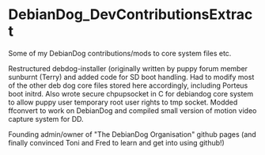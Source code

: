 # DebianDog_DevContributionsExtract
Some of my DebianDog contributions/mods to core system files etc.

Restructured debdog-installer (originally written by puppy forum member sunburnt (Terry) and added code for SD boot handling. Had to modify most of the other deb dog core files stored here accordingly, including Porteus boot initrd. Also wrote secure chpupsocket in C for debiandog core system to allow puppy user temporary root user rights to tmp socket. Modded ffconvert to work on DebianDog and compiled small version of motion video capture system for DD.

Founding admin/owner of "The DebianDog Organisation" github pages (and finally convinced Toni and Fred to learn and get into using github!)
